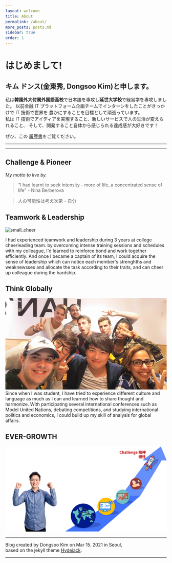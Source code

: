 ```yaml
---
layout: welcome
title: About
permalink: /about/
more_posts: posts.md
sidebar: true
order: 1
---
```


# はじめまして!

## キム ドンス(金東秀, Dongsoo Kim)と申します。

私は**韓国外大付属外国語高校**で日本語を専攻し**延世大学校**で経営学を専攻しました。
以前金融 IT プラットフォーム企画チームでインターンをしたことがきっかけで IT 技術で世界を
豊かにすることを目標として頑張っています。<br>
私は IT 技術でアイディアを実現すること、新しいサービスで人の生活が変えられること、
そして、開発すること自体から感じられる達成感が大好きです！<br>

ぜひ、この [履歴書](/resume/)をご覧ください。

---

<!--posts_list-->

---

<!-- <iframe width="100%" height="360" src="https://www.youtube.com/embed/iDjQSdN_ig8" frameborder="0" allow="accelerometer; autoplay; encrypted-media; gyroscope; picture-in-picture" allowfullscreen></iframe> -->

## Challenge & Pioneer

_My motto to live by._

> “I had learnt to seek intensity - more of life, a concentrated sense of life" - Nina Berberova

> 人の可能性は考え次第 - 自分

## Teamwork & Leadership

![small_cheer](/assets/img/cheer_group.png)

I had experienced teamwork and leadership during 3 years at college cheerleading team.
by overcoming intense training sessions and schedules with my colleague, I'd learned to reinforce bond
and work together efficiently. And once I became a captain of its team, I could acquire the sense of
leadership which can notice each member's strenghths and weaknewsses and allocate the task according
to their traits, and can cheer up colleague during the hardship.

## Think Globally

![globalVill](/assets/globalVill.jpg)
Since when I was student, I have tried to experience different culture and language as much as I can
and learned how to share thought and harmonize.
With participating several international conferences such as Model United Nations, debating competitions,
and studying international politics and economics, I could build up my skill of analysis for global affairs.

## EVER-GROWTH

![briefinfo](/assets/img/briefinfo2.png)

---

Blog created by Dongsoo Kim on Mar 15. 2021 in Seoul,<br>
based on the jekyll theme [Hydejack](https://hydejack.com).

---

<!--author-->
